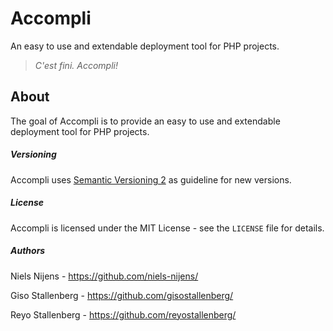 # Accompli
An easy to use and extendable deployment tool for PHP projects.

> *C'est fini. Accompli!*


About
-----
The goal of Accompli is to provide an easy to use and extendable deployment tool for PHP projects.


##### Versioning #####
Accompli uses [Semantic Versioning 2](http://semver.org/) as guideline for new versions.


##### License #####
Accompli is licensed under the MIT License - see the `LICENSE` file for details.


##### Authors #####
Niels Nijens - https://github.com/niels-nijens/

Giso Stallenberg - https://github.com/gisostallenberg/

Reyo Stallenberg - https://github.com/reyostallenberg/
